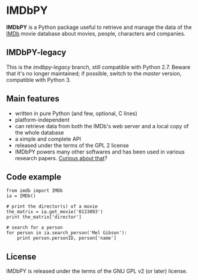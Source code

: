 # IMDbPY

**IMDbPY** is a Python package useful to retrieve and manage the data of the [IMDb][imdb] movie database about movies, people, characters and companies.

## IMDbPY-legacy

This is the *imdbpy-legacy* branch, still compatible with Python 2.7.  Beware that it's no longer maintained; if possible, switch to the *master* version, compatible with Python 3.


## Main features

* written in pure Python (and few, optional, C lines)
* platform-independent
* can retrieve data from both the IMDb's web server and a local copy of the whole database
* a simple and complete API
* released under the terms of the GPL 2 license
* IMDbPY powers many other softwares and has been used in various research papers. [Curious about that][ecosystem]?


## Code example

    from imdb import IMDb
    ia = IMDb()

    # print the director(s) of a movie
    the_matrix = ia.get_movie('0133093')
    print the_matrix['director']

    # search for a person
    for person in ia.search_person('Mel Gibson'):
        print person.personID, person['name']


## License

IMDbPY is released under the terms of the GNU GPL v2 (or later) license.

[imdb]: http://imdb.com
[ecosystem]: http://imdbpy.sourceforge.net/ecosystem.html
